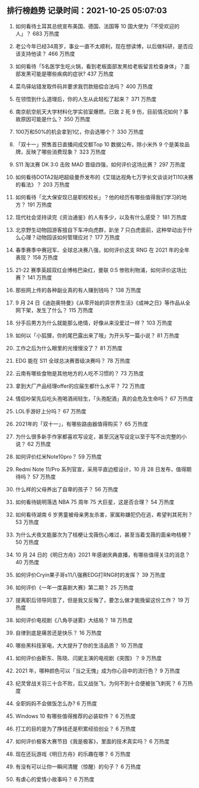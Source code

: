 
## 排行榜趋势 记录时间：2021-10-25 05:07:03
  
  1. 如何看待土耳其总统宣布美国、德国、法国等 10 国大使为「不受欢迎的人」？ 683 万热度
    
  2. 老公今年已经34周岁，事业一直不太顺利，现在想读博，以后做科研，是否应该支持他读？ 466 万热度
    
  3. 如何看待「5名医学生吃火锅，看到老板面部发黑给老板留言检查身体」？面部发黑可能是哪些疾病的症状? 437 万热度
    
  4. 菜鸟驿站错发取件码并要求我罚款赔偿合法吗？ 400 万热度
    
  5. 在领悟到什么道理后，你的人生从此轻松了起来？ 371 万热度
    
  6. 南京航空航天大学材料化学实验室爆燃，已致 2 死 9 伤，目前情况如何？事故原因可能是什么？ 350 万热度
    
  7. 100万和50%的机会拿到1亿，你会选哪个？ 330 万热度
    
  8. 「双十一」预售首日直播间成交额Top 10 数据公布，除小米外 9 个是美妆品牌，反映了哪些消费现象？ 323 万热度
    
  9. S11 淘汰赛 DK 3:0 击败 MAD 晋级四强，如何评价这场比赛？ 297 万热度
    
  10. 如何看待DOTA2贴吧超级曼乔发布的《艾瑞达视角七万字长文谈谈对TI10决赛的看法》？ 203 万热度
    
  11. 如何看待「北大保安现已是职校校长」？他的经历有哪些值得我们学习的地方？ 191 万热度
    
  12. 现代社会坚持读完《资治通鉴》的人有多少，以及有什么感受？ 181 万热度
    
  13. 北京野生动物园游客擅自下车冲向虎群，趴坐 7 只白虎面前，这种举动出于什么心理？动物园该如何管理应对？ 177 万热度
    
  14. 春季赛季中赛冠军、全球总决赛八强，如何评价这支 RNG 在 2021 年的全年表现？ 158 万热度
    
  15. 21-22 赛季英超双红会博格巴染红，曼联 0:5 惨败利物浦，如何评价这场比赛？ 141 万热度
    
  16. 那些网上传的各种副业真的有人赚到钱吗？ 138 万热度
    
  17. 9 月 24 日《迪迦奥特曼》《从零开始的异世界生活》《成神之日》等作品从全网下架，发生了什么？ 115 万热度
    
  18. 分手后男方为什么就能那么绝情，好像从来没爱过一样？ 103 万热度
    
  19. 如何以「小狐狸，你的尾巴露出来了哦」为开头写一篇小说？ 81 万热度
    
  20. 工作之后为什么眼里的光慢慢没了？ 81 万热度
    
  21. EDG 能在 S11 全球总决赛晋级决赛吗？ 78 万热度
    
  22. 云南有哪些食物是其他地方的人吃不习惯的？ 73 万热度
    
  23. 拿到大厂产品经理offer的应届生都什么水平？ 72 万热度
    
  24. 情侣吵架先后吃头孢喝酒闹轻生，「头孢配酒」真的会危及生命吗？ 67 万热度
    
  25. LOL手游好上分吗？ 67 万热度
    
  26. 2021年的「双十一」，有哪些路由器值得购买？ 65 万热度
    
  27. 为什么很多新手作家都喜欢写设定，甚至沉迷写设定以至于写不出完整的小说？ 62 万热度
    
  28. 如何评价红米Note10pro？ 59 万热度
    
  29. Redmi Note 11/Pro 系列官宣，采用平直边框设计，10 月 28 日发布，值得期待吗？ 57 万热度
    
  30. 什么样的父母养出了自卑的孩子？ 56 万热度
    
  31. 如何看待姚明落选 NBA 75 周年 75 大巨星，这是否合理？ 54 万热度
    
  32. 如何看待湖南 6 岁男童被母亲男友杀害，家属称嫌犯仍在逃，希望判其死刑？ 53 万热度
    
  33. 为什么犬夜叉能屡次为了桔梗让戈薇伤心难过，甚至当着戈薇的面亲吻桔梗？ 50 万热度
    
  34. 10 月 24 日的《明日方舟》2021 年感谢庆典直播，有哪些值得关注的消息？ 40 万热度
    
  35. 如何评价Cryin果子哥s11八强赛EDG打RNG时的发挥？ 39 万热度
    
  36. 如何评价《一年一度喜剧大赛》第二期？ 25 万热度
    
  37. 提离职后领导同意了，但是我又反悔了，要怎么做才能挽留这份工作？ 19 万热度
    
  38. 如何评价电视剧《八角亭谜雾》大结局？ 18 万热度
    
  39. 自律到底是痛苦还是快乐？ 16 万热度
    
  40. 哪些黑科技家电，大大提升了你的生活品质？ 10 万热度
    
  41. 如何评价由靳东、陈晓、闫妮主演的电视剧《突围》？ 9 万热度
    
  42. 2021 年，哪种颜色可以「当之无愧」成为你心目中的流行色？ 9 万热度
    
  43. 纪灵曾战关羽三十合不败，后又战张飞，为何不到十合便被张飞刺死？ 6 万热度
    
  44. 全职妈妈不会做饭怎么办? 6 万热度
    
  45. Windows 10 有哪些值得推荐的必装软件？ 6 万热度
    
  46. 打工的目的是为了挣钱还是积累经验创业？ 6 万热度
    
  47. 如何评价极客大赛节目《我是极客》，里面的技术真实吗？ 6 万热度
    
  48. 现在还玩游戏《明日方舟》的乐趣在哪？ 6 万热度
    
  49. 有没有可以让你一瞬间清醒（惊醒）的句子？ 6 万热度
    
  50. 有虐心的爱情小故事吗？ 6 万热度
    